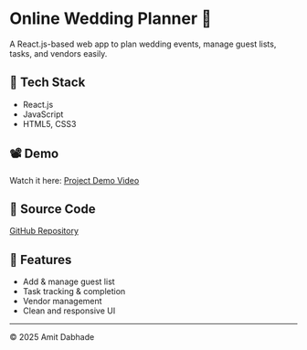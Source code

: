 # Online Wedding Planner 🎉

A React.js-based web app to plan wedding events, manage guest lists, tasks, and vendors easily.

## 🔧 Tech Stack
- React.js
- JavaScript
- HTML5, CSS3

## 📽 Demo
Watch it here: [Project Demo Video](https://bit.ly/3meSRfA)

## 📂 Source Code
[GitHub Repository](https://bit.ly/3zS82A7)

## 📌 Features
- Add & manage guest list
- Task tracking & completion
- Vendor management
- Clean and responsive UI

---

© 2025 Amit Dabhade



